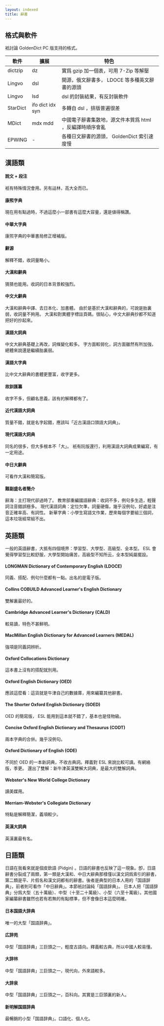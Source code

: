 ```yaml
---
layout: indexed
title: 辭書
---
```

## 格式與軟件
衹討論 GoldenDict PC 版支持的格式。

軟件|擴展|特色
----|----|----
dictzip|dz|實爲 gzip 加一個表，可用 7-Zip 等解壓
Lingvo|dsl|開源，俄文辭書多， LDOCE 等多種英文辭書的源頭
Lingvo|lsd|dsl 的封裝結果，有反封裝軟件
StarDict|ifo dict idx syn|多轉自 dsl ，排版普遍很差
MDict|mdx mdd|中國電子辭書集散地，源文件本質爲 html ，反編譯時順序會亂
EPWING| - |各種日文辭書的源頭， GoldenDict 索引速度慢

## 漢語類
#### 說文 + 段注
衹有特殊情況會用。另有詁林，高大全而已。

#### 康煕字典
現在用有點過時，不過這麼小一部書有這麼大容量，還是値得稱讚。

#### 中華大字典
康煕字典的中華書局修正增補版。

#### 辭源
解釋不錯，收詞量略小。

#### 大漢和辭典
猜猜也能用。收詞的日本背景較強烈。

#### 中文大辭典
大漢和辭典中譯、去日本化、加書體。
由於是基於大漢和辭典的，可說是胎裏弱，收詞量不夠用。
大漢和對異體字標註頁碼，很貼心，中文大辭典抄都不知道把好的抄起來。

#### 漢語大詞典
中文大辭典基礎上再改，詞條變化較多。
字方面較弱化，詞方面雖然有所加強，總體來說還是繼續胎裏弱。

#### 漢語大字典
比中文大辭典的書體更豐富，收字更多。

#### 故訓匯纂
收字不多，但顧名思義，該有的解釋都有了。

#### 近代漢語大詞典
質量不錯，就是名字起錯，應該叫「近古漢語口頭語大詞典」。

#### 現代漢語大詞典
同名的很多，但大多根本不「大」。
衹有阮版還行，利用漢語大詞典成果編寫，有一定用途。

#### 中日大辭典
可看作大漢和簡寫版。

#### 難副盛名者簡介
辭海：主打現代卻過時了。
教育部重編國語辭典：收詞不多，例句多生造，輕聲詞注音錯誤極多。
現代漢語詞典：定位欠準，詞量硬傷，幾乎沒例句，好處是注音正確率高、有詞性。
新華字典：小學生寫語文作業，歷來每個字要組三個詞，這本垃圾經常組不出。

## 英語類
一般的英語辭書，大抵有四個境界：學習型、大學型、高級型、全本型。 ESL 會覺得學習型比較舒服，大學型開始痛苦，高級型不知所云，全本型純屬擺設。

#### LONGMAN Dictionary of Contemporary English (LDOCE)
同義、搭配、例句什麼都有一點。出名的是電子版。

#### Collins COBUILD Advanced Learner's English Dictionary
雙解裏最好的。

#### Cambridge Advanced Learner's Dictionary (CALD)
較易讀，特色不甚鮮明。

#### MacMillan English Dictionary for Advanced Learners (MEDAL)
強項是同義詞辨析。

#### Oxford Collocations Dictionary
這本書上沒有的搭配就別用。

#### Oxford English Dictionary (OED)
應該這麼看：這貨就是牛津自己的數據庫，用來編纂其他辭書。

#### The Shorter Oxford English Dictionary (SOED)
OED 的簡寫版， ESL 能用到這本就不錯了，基本也是怪物級。

#### Concise Oxford English Dictionary and Thesaurus (CODT)
兩本字典的合倂。幾乎沒例句。

#### Oxford Dictionary of English (ODE)
不同於 OED 的一本新詞典，不收古典詞。釋義對 ESL 來說比較可讀。有網絡版，季更。
還出了雙解：新牛津英漢雙解大詞典，是最大的雙解詞典。

#### Webster's New World College Dictionary
讀美媒用。

#### Merriam-Webster's Collegiate Dictionary
特點是解釋簡潔，義項較少。

#### 英漢大詞典
英漢裏最有名。

## 日語類
日語在我看來就是個皮欽語 (Pidgin) 。日語的辭書也反映了這一現象。卽，日語辭書分裂成了兩類，第一類是大漢和、中日大辭典那樣僅以漢文詞爲索引的辭書，第二類是平、片假名和漢文詞都有的辭書。後者是典型的日本人用的「国語辞典」，前者則可看作「中日辭典」。本節衹討論純「国語辞典」。
日本人把「国語辞典」分爲大型（五十萬級）、中型（十至二十萬級）、小型（六至十萬級）。其他國家編纂辭書雖然也若有若無的有點標準，但不會像日本這麼明確。

#### 日本国語大辞典
唯一的大型「国語辞典」。

#### 広辞苑
中型「国語辞典」三巨頭之一，輕度古語向。釋義較古典，所以中國人較易懂。

#### 大辞林
中型「国語辞典」三巨頭之一，現代向，外來語較多。

#### 大辞泉
中型「国語辞典」三巨頭之一，百科向。其實是三巨頭裏的新人。

#### 新明解国語辞典
最暢銷的小型「国語辞典」。口語化、個人化。